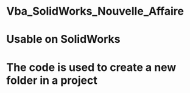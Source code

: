 # Vba_SolidWorks_Nouvelle_Affaire

# Usable on SolidWorks
# The code is used to create a new folder in a project
